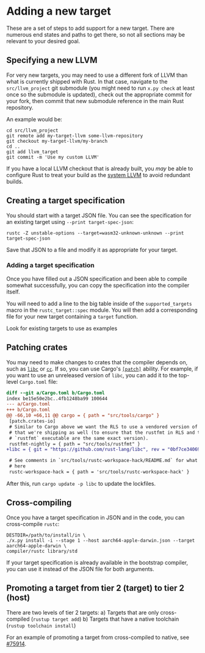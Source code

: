 # Adding a new target

These are a set of steps to add support for a new target. There are
numerous end states and paths to get there, so not all sections may be
relevant to your desired goal.

## Specifying a new LLVM

For very new targets, you may need to use a different fork of LLVM
than what is currently shipped with Rust. In that case, navigate to
the `src/llvm_project` git submodule (you might need to run `x.py
check` at least once so the submodule is updated), check out the
appropriate commit for your fork, then commit that new submodule
reference in the main Rust repository.

An example would be:

```
cd src/llvm_project
git remote add my-target-llvm some-llvm-repository
git checkout my-target-llvm/my-branch
cd ..
git add llvm_target
git commit -m 'Use my custom LLVM'
```

If you have a local LLVM checkout that is already built, you *may* be
able to configure Rust to treat your build as the [system
LLVM][sysllvm] to avoid redundant builds.

[sysllvm]: ./suggested.md#skipping-llvm-build

## Creating a target specification

You should start with a target JSON file. You can see the specification
for an existing target using `--print target-spec-json`:

```
rustc -Z unstable-options --target=wasm32-unknown-unknown --print target-spec-json
```

Save that JSON to a file and modify it as appropriate for your target.

### Adding a target specification

Once you have filled out a JSON specification and been able to compile
somewhat successfully, you can copy the specification into the
compiler itself.

You will need to add a line to the big table inside of the
`supported_targets` macro in the `rustc_target::spec` module. You
will then add a corresponding file for your new target containing a
`target` function.

Look for existing targets to use as examples

## Patching crates

You may need to make changes to crates that the compiler depends on,
such as [`libc`][] or [`cc`][]. If so, you can use Cargo's
[`[patch]`][patch] ability. For example, if you want to use an
unreleased version of `libc`, you can add it to the top-level
`Cargo.toml` file:

```diff
diff --git a/Cargo.toml b/Cargo.toml
index be15e50e2bc..4fb1248ba99 100644
--- a/Cargo.toml
+++ b/Cargo.toml
@@ -66,10 +66,11 @@ cargo = { path = "src/tools/cargo" }
 [patch.crates-io]
 # Similar to Cargo above we want the RLS to use a vendored version of `rustfmt`
 # that we're shipping as well (to ensure that the rustfmt in RLS and the
 # `rustfmt` executable are the same exact version).
 rustfmt-nightly = { path = "src/tools/rustfmt" }
+libc = { git = "https://github.com/rust-lang/libc", rev = "0bf7ce340699dcbacabdf5f16a242d2219a49ee0" }

 # See comments in `src/tools/rustc-workspace-hack/README.md` for what's going on
 # here
 rustc-workspace-hack = { path = 'src/tools/rustc-workspace-hack' }
```

After this, run `cargo update -p libc` to update the lockfiles.

[`libc`]: https://crates.io/crates/libc
[`cc`]: https://crates.io/crates/cc
[patch]: https://doc.rust-lang.org/stable/cargo/reference/overriding-dependencies.html#the-patch-section

## Cross-compiling

Once you have a target specification in JSON and in the code, you can
cross-compile `rustc`:

```
DESTDIR=/path/to/install/in \
./x.py install -i --stage 1 --host aarch64-apple-darwin.json --target aarch64-apple-darwin \
compiler/rustc library/std
```

If your target specification is already available in the bootstrap
compiler, you can use it instead of the JSON file for both arguments.

## Promoting a target from tier 2 (target) to tier 2 (host)

There are two levels of tier 2 targets:
a) Targets that are only cross-compiled (`rustup target add`)
b) Targets that have a native toolchain (`rustup toolchain install`)

For an example of promoting a target from cross-compiled to native,
see [#75914](https://github.com/rust-lang/rust/pull/75914).
